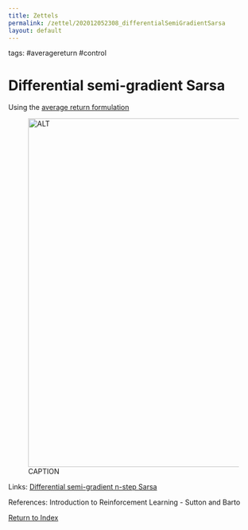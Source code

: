 ```yaml
---
title: Zettels
permalink: /zettel/202012052308_differentialSemiGradientSarsa
layout: default
---
```

tags: #averagereturn #control

# Differential semi-gradient Sarsa

Using the [average return formulation](TODO)

<figure>
  <img src="/zettel/Images/ReinforcementLearning/DifferentialSemiGradientSarsaQ.png"
     alt="ALT"
     class="centerImage"
     style="width: 700px;" />
  <figcaption> CAPTION </figcaption>     
</figure>

Links: [Differential semi-gradient n-step Sarsa](202012052310_differentialSemiGradientnStepSarsa)

References: Introduction to Reinforcement Learning - Sutton and Barto

[Return to Index](index)